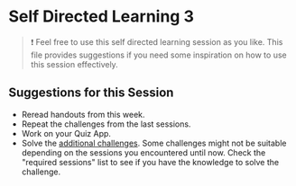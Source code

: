 # Self Directed Learning 3

> ❗️ Feel free to use this self directed learning session as you like. This file provides suggestions if you need some inspiration on how to use this session effectively.

## Suggestions for this Session

- Reread handouts from this week.
- Repeat the challenges from the last sessions.
- Work on your Quiz App.
- Solve the [additional challenges](./challenges-self-directed-learning-3.md). Some challenges might not be suitable depending on the sessions you encountered until now. Check the "required sessions" list to see if you have the knowledge to solve the challenge.
